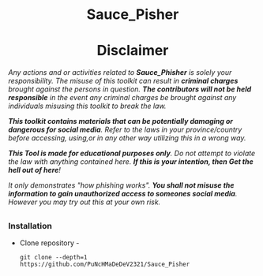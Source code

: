 <h1 align="center" color="red">Sauce_Pisher</h1>

<h1 align="center">Disclaimer</h1>

<i>Any actions and or activities related to <strong>Sauce_Phisher</strong> is solely your responsibility. The misuse of this toolkit can result in <b>criminal charges</b> brought against the persons in question. <b>The contributors will not be held responsible</b> in the event any criminal charges be brought against any individuals misusing this toolkit to break the law.

<b>This toolkit contains materials that can be potentially damaging or dangerous for social media</b>. Refer to the laws in your province/country before accessing, using,or in any other way utilizing this in a wrong way.

<b>This Tool is made for educational purposes only</b>. Do not attempt to violate the law with anything contained here. <b>If this is your intention, then Get the hell out of here</b>!

It only demonstrates "how phishing works". <b>You shall not misuse the information to gain unauthorized access to someones social media</b>. However you may try out this at your own risk.</i>

##


### Installation

- Clone repository -
  ```
  git clone --depth=1 https://github.com/PuNcHMaDeDeV2321/Sauce_Pisher
  ```
